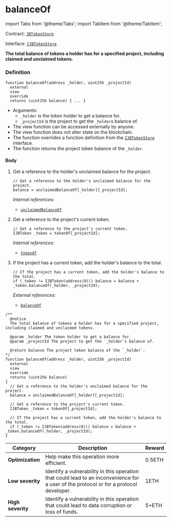 # balanceOf

import Tabs from '@theme/Tabs';
import TabItem from '@theme/TabItem';

Contract: [`JBTokenStore`](/docs/v4/deprecated/v2/contracts/jbtokenstore/README.md)​‌

Interface: [`IJBTokenStore`](/docs/v4/deprecated/v2/interfaces/ijbtokenstore.md)

<Tabs>
<TabItem value="Step by step" label="Step by step">

**The total balance of tokens a holder has for a specified project, including claimed and unclaimed tokens.**

### Definition

```
function balanceOf(address _holder, uint256 _projectId)
  external
  view
  override
  returns (uint256 balance) { ... }
```
* Arguments:
  * `_holder` is the token holder to get a balance for.
  * `_projectId` is the project to get the `_holder`s balance of.
* The view function can be accessed externally by anyone.
* The view function does not alter state on the blockchain.
* The function overrides a function definition from the [`IJBTokenStore`](/docs/v4/deprecated/v2/interfaces/ijbtokenstore.md) interface.
* The function returns the project token balance of the `_holder`.

#### Body

1.  Get a reference to the holder's unclaimed balance for the project.

    ```
    // Get a reference to the holder's unclaimed balance for the project.
    balance = unclaimedBalanceOf[_holder][_projectId];
    ```

    _Internal references:_

    * [`unclaimedBalanceOf`](/docs/v4/deprecated/v2/contracts/jbtokenstore/properties/unclaimedbalanceof.md)
2.  Get a reference to the project's current token.

    ```
    // Get a reference to the project's current token.
    IJBToken _token = tokenOf[_projectId];
    ```

    _Internal references:_

    * [`tokenOf`](/docs/v4/deprecated/v2/contracts/jbtokenstore/properties/tokenof.md)
3.  If the project has a current token, add the holder's balance to the total.

    ```
    // If the project has a current token, add the holder's balance to the total.
    if (_token != IJBToken(address(0))) balance = balance + _token.balanceOf(_holder, _projectId);
    ```

    _External references:_

    * [`balanceOf`](/docs/v4/deprecated/v2/contracts/jbtoken/read/balanceof.md)

</TabItem>

<TabItem value="Code" label="Code">

```
/**
  @notice
  The total balance of tokens a holder has for a specified project, including claimed and unclaimed tokens.

  @param _holder The token holder to get a balance for.
  @param _projectId The project to get the `_holder`s balance of.

  @return balance The project token balance of the `_holder`.
*/
function balanceOf(address _holder, uint256 _projectId)
  external
  view
  override
  returns (uint256 balance)
{
  // Get a reference to the holder's unclaimed balance for the project.
  balance = unclaimedBalanceOf[_holder][_projectId];

  // Get a reference to the project's current token.
  IJBToken _token = tokenOf[_projectId];

  // If the project has a current token, add the holder's balance to the total.
  if (_token != IJBToken(address(0))) balance = balance + _token.balanceOf(_holder, _projectId);
}
```

</TabItem>

<TabItem value="Bug bounty" label="Bug bounty">

| Category          | Description                                                                                                                            | Reward |
| ----------------- | -------------------------------------------------------------------------------------------------------------------------------------- | ------ |
| **Optimization**  | Help make this operation more efficient.                                                                                               | 0.5ETH |
| **Low severity**  | Identify a vulnerability in this operation that could lead to an inconvenience for a user of the protocol or for a protocol developer. | 1ETH   |
| **High severity** | Identify a vulnerability in this operation that could lead to data corruption or loss of funds.                                        | 5+ETH  |

</TabItem>
</Tabs>

